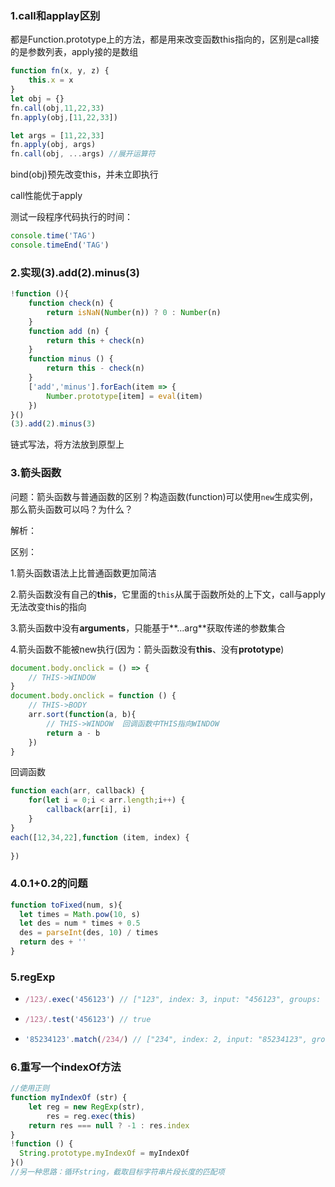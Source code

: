 ### 1.call和applay区别

都是Function.prototype上的方法，都是用来改变函数this指向的，区别是call接的是参数列表，apply接的是数组

```javascript
function fn(x, y, z) {
    this.x = x
}
let obj = {}
fn.call(obj,11,22,33)
fn.apply(obj,[11,22,33])

let args = [11,22,33]
fn.apply(obj, args)
fn.call(obj, ...args) //展开运算符
```

bind(obj)预先改变this，并未立即执行

call性能优于apply

测试一段程序代码执行的时间：

```javascript
console.time('TAG')
console.timeEnd('TAG')
```

### 2.实现(3).add(2).minus(3)

```javascript
!function (){
    function check(n) {
        return isNaN(Number(n)) ? 0 : Number(n)
    }
    function add (n) {
        return this + check(n)
    }
    function minus () {
        return this - check(n)
    }
    ['add','minus'].forEach(item => {
        Number.prototype[item] = eval(item)
    })
}()
(3).add(2).minus(3)
```

链式写法，将方法放到原型上

### 3.箭头函数

问题：箭头函数与普通函数的区别？构造函数(function)可以使用`new`生成实例，那么箭头函数可以吗？为什么？

解析：

区别：

1.箭头函数语法上比普通函数更加简洁

2.箭头函数没有自己的**this**，它里面的`this`从属于函数所处的上下文，call与apply无法改变this的指向

3.箭头函数中没有**arguments**，只能基于**...arg**获取传递的参数集合

4.箭头函数不能被new执行(因为：箭头函数没有**this**、没有**prototype**)

```javascript
document.body.onclick = () => {
    // THIS->WINDOW
}
document.body.onclick = function () {
    // THIS->BODY
    arr.sort(function(a, b){
        // THIS->WINDOW  回调函数中THIS指向WINDOW
        return a - b
    })
}
```

回调函数

```javascript
function each(arr, callback) {
    for(let i = 0;i < arr.length;i++) {
        callback(arr[i], i)
    }
}
each([12,34,22],function (item, index) {
    
})
```

### 4.0.1+0.2的问题

```javascript
function toFixed(num, s){
  let times = Math.pow(10, s)
  let des = num * times + 0.5
  des = parseInt(des, 10) / times
  return des + ''
}
```

### 5.regExp

- ```javascript
  /123/.exec('456123') // ["123", index: 3, input: "456123", groups: undefined]
  ```

- ```javascript
  /123/.test('456123') // true
  ```

- ```javascript
  '85234123'.match(/234/) // ["234", index: 2, input: "85234123", groups: undefined]
  ```

### 6.重写一个indexOf方法

```javascript
//使用正则
function myIndexOf (str) {
    let reg = new RegExp(str),
        res = reg.exec(this)
    return res === null ? -1 : res.index
}
!function () {
  String.prototype.myIndexOf = myIndexOf  
}()
//另一种思路：循环string，截取目标字符串片段长度的匹配项
```


